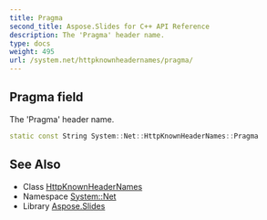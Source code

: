 ```yaml
---
title: Pragma
second_title: Aspose.Slides for C++ API Reference
description: The 'Pragma' header name.
type: docs
weight: 495
url: /system.net/httpknownheadernames/pragma/
---
```

## Pragma field


The 'Pragma' header name.

```cpp
static const String System::Net::HttpKnownHeaderNames::Pragma
```

## See Also

* Class [HttpKnownHeaderNames](../)
* Namespace [System::Net](../../)
* Library [Aspose.Slides](../../../)